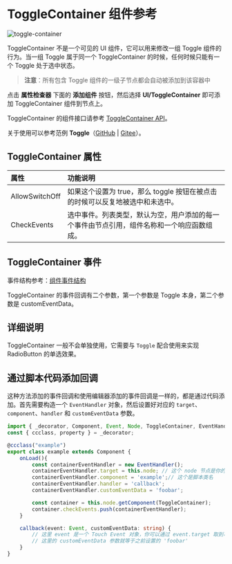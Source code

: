 # ToggleContainer 组件参考

![toggle-container](toggle/toggle-container.png)

ToggleContainer 不是一个可见的 UI 组件，它可以用来修改一组 Toggle 组件的行为。当一组 Toggle 属于同一个 ToggleContainer 的时候，任何时候只能有一个 Toggle 处于选中状态。

> **注意**：所有包含 Toggle 组件的一级子节点都会自动被添加到该容器中

点击 **属性检查器** 下面的 **添加组件** 按钮，然后选择 **UI/ToggleContainer** 即可添加 ToggleContainer 组件到节点上。

ToggleContainer 的组件接口请参考 [ToggleContainer API](__APIDOC__/zh/class/ToggleContainer)。

关于使用可以参考范例 **Toggle**（[GitHub](https://github.com/cocos/cocos-test-projects/tree/v3.5/assets/cases/ui/09.toggle) | [Gitee](https://gitee.com/mirrors_cocos-creator/test-cases-3d/tree/v3.5/assets/cases/ui/09.toggle)）。

## ToggleContainer 属性

| 属性 | 功能说明 |
| :------------- | :---------- |
| AllowSwitchOff | 如果这个设置为 true，那么 toggle 按钮在被点击的时候可以反复地被选中和未选中。 |
| CheckEvents | 选中事件。列表类型，默认为空，用户添加的每一个事件由节点引用，组件名称和一个响应函数组成。 |

## ToggleContainer 事件

事件结构参考：[组件事件结构](./button.md#组件事件结构)

ToggleContainer 的事件回调有二个参数，第一个参数是 Toggle 本身，第二个参数是 customEventData。

## 详细说明

ToggleContainer 一般不会单独使用，它需要与 `Toggle` 配合使用来实现 RadioButton 的单选效果。

## 通过脚本代码添加回调

这种方法添加的事件回调和使用编辑器添加的事件回调是一样的，都是通过代码添加。首先需要构造一个 `EventHandler` 对象，然后设置好对应的 `target`、`component`、`handler` 和 `customEventData` 参数。

```ts
import { _decorator, Component, Event, Node, ToggleContainer, EventHandler } from 'cc';
const { ccclass, property } = _decorator;

@ccclass("example")
export class example extends Component {
    onLoad(){
        const containerEventHandler = new EventHandler();
        containerEventHandler.target = this.node; // 这个 node 节点是你的事件处理代码组件所属的节点
        containerEventHandler.component = 'example';// 这个是脚本类名
        containerEventHandler.handler = 'callback';
        containerEventHandler.customEventData = 'foobar';

        const container = this.node.getComponent(ToggleContainer);
        container.checkEvents.push(containerEventHandler);
    }

    callback(event: Event, customEventData: string) {
        // 这里 event 是一个 Touch Event 对象，你可以通过 event.target 取到事件的发送节点
        // 这里的 customEventData 参数就等于之前设置的 'foobar'
    }
}
```
